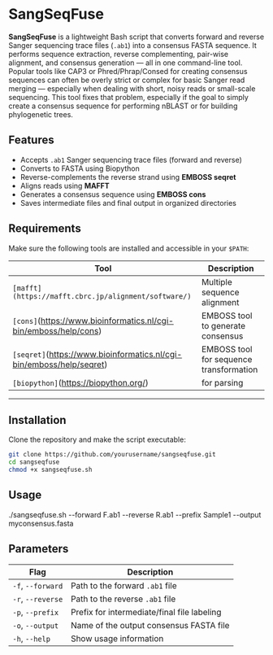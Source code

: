 # SangSeqFuse

**SangSeqFuse** is a lightweight Bash script that converts forward and reverse Sanger sequencing trace files (`.ab1`) into a consensus FASTA sequence. It performs sequence extraction, reverse complementing, pair-wise alignment, and consensus generation — all in one command-line tool. Popular tools like CAP3 or Phred/Phrap/Consed for creating consensus sequences can often be overly strict or complex for basic Sanger read merging — especially when dealing with short, noisy reads or small-scale sequencing. This tool fixes that problem, especially if the goal to simply create a consensus sequence for performing nBLAST or for building phylogenetic trees.


## Features

- Accepts `.ab1` Sanger sequencing trace files (forward and reverse)
- Converts to FASTA using Biopython
- Reverse-complements the reverse strand using **EMBOSS seqret**
- Aligns reads using **MAFFT**
- Generates a consensus sequence using **EMBOSS cons**
- Saves intermediate files and final output in organized directories


## Requirements

Make sure the following tools are installed and accessible in your `$PATH`:

| Tool        | Description                              |
|-------------|------------------------------------------|
| `[mafft](https://mafft.cbrc.jp/alignment/software/)`     | Multiple sequence alignment              |
| `[cons]`(https://www.bioinformatics.nl/cgi-bin/emboss/help/cons)      | EMBOSS tool to generate consensus        |
| `[seqret]`(https://www.bioinformatics.nl/cgi-bin/emboss/help/seqret)    | EMBOSS tool for sequence transformation  |
| `[biopython]`(https://biopython.org/)   | for parsing |

---
 
## Installation

Clone the repository and make the script executable:

```bash
git clone https://github.com/yourusername/sangseqfuse.git
cd sangseqfuse
chmod +x sangseqfuse.sh
```

## Usage
./sangseqfuse.sh --forward F.ab1 --reverse R.ab1 --prefix Sample1 --output myconsensus.fasta

## Parameters

| Flag              | Description                                 |
| ----------------- | ------------------------------------------- |
| `-f`, `--forward` | Path to the forward `.ab1` file             |
| `-r`, `--reverse` | Path to the reverse `.ab1` file             |
| `-p`, `--prefix`  | Prefix for intermediate/final file labeling |
| `-o`, `--output`  | Name of the output consensus FASTA file     |
| `-h`, `--help`    | Show usage information                      |


